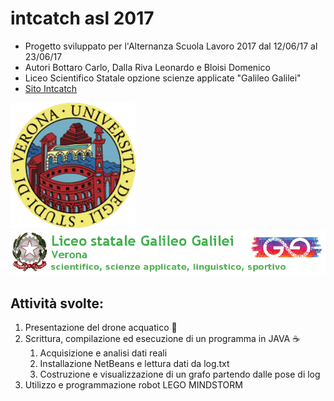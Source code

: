 # intcatch asl 2017
- Progetto sviluppato per l'Alternanza Scuola Lavoro 2017 dal 12/06/17 al 23/06/17
- Autori Bottaro Carlo, Dalla Riva Leonardo e Bloisi Domenico
- Liceo Scientifico Statale opzione scienze applicate  "Galileo Galilei"
- [Sito Intcatch](http://intcatch.eu/)


![Univr Logo](/images/logoUnivr.png) ![Galileo Galilei Logo](/images/logoGG.png)

## Attività svolte:

1. Presentazione del drone acquatico :speedboat:
1. Scrittura, compilazione ed esecuzione di un programma in JAVA :coffee:
    1. Acquisizione e analisi dati reali
    1. Installazione NetBeans e lettura dati da log.txt
    1. Costruzione e visualizzazione di un grafo partendo dalle pose di log
1. Utilizzo e programmazione robot LEGO MINDSTORM 
